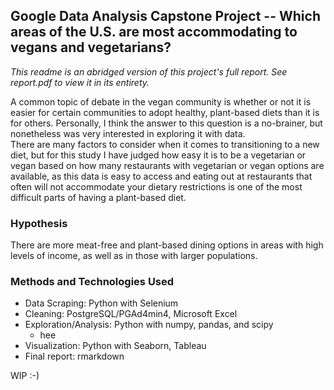 ## Google Data Analysis Capstone Project -- Which areas of the U.S. are most accommodating to vegans and vegetarians?

*This readme is an abridged version of this project's full report. See report.pdf to view it in its entirety.*  
  
A common topic of debate in the vegan community is whether or not it is easier for certain communities to adopt healthy, plant-based diets than it is for others. Personally, I think the answer to this question is a no-brainer, but nonetheless was very interested in exploring it with data.  
There are many factors to consider when it comes to transitioning to a new diet, but for this study I have judged how easy it is to be a vegetarian or vegan based on how many restaurants with vegetarian or vegan options are available, as this data is easy to access and eating out at restaurants that often will not accommodate your dietary restrictions is one of the most difficult parts of having a plant-based diet.  
  
  
### Hypothesis
There are more meat-free and plant-based dining options in areas with high levels of income, as well as in those with larger populations.

### Methods and Technologies Used
- Data Scraping: Python with Selenium
- Cleaning: PostgreSQL/PGAd4min4, Microsoft Excel
- Exploration/Analysis: Python with numpy, pandas, and scipy
   - hee
- Visualization: Python with Seaborn, Tableau
- Final report: rmarkdown
  
WIP :-)
